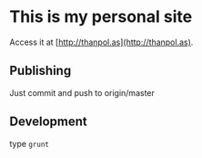 # This is my personal site

Access it at [http://thanpol.as](http://thanpol.as).


## Publishing

Just commit and push to origin/master

## Development

type `grunt`
